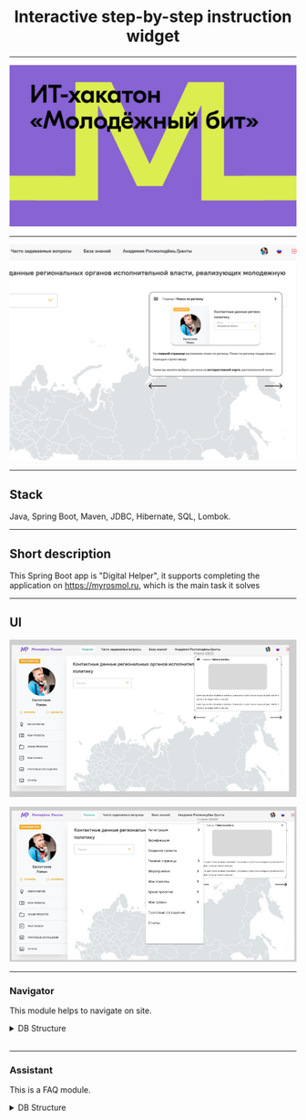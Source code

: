 <h1 align="center">Interactive step-by-step instruction widget</h1>

----
<p align="center">
<img src="imagesForReadme/2.jpg"></p>

----
<p align="center">
<img src="imagesForReadme/1.gif"></p>

----
## Stack
Java, Spring Boot, Maven, JDBC, Hibernate, SQL, Lombok.
____
## Short description
This Spring Boot app is "Digital Helper",
it supports completing the application on https://myrosmol.ru, which is the main task it solves
____
## UI
<p align="center">
<img src="imagesForReadme/5.jpeg"></p>
<p align="center">
<img src="imagesForReadme/6.jpeg"></p>

____
### Navigator
This module helps to navigate on site.
<details>
<summary>DB Structure</summary> 
<p align="center">
<img src="imagesForReadme/3.jpeg"></p>
</details> 

____
### Assistant
This is a FAQ module. 
<details>
<summary>DB Structure</summary> 
<img src="imagesForReadme/4.jpeg"></p>
</details>
